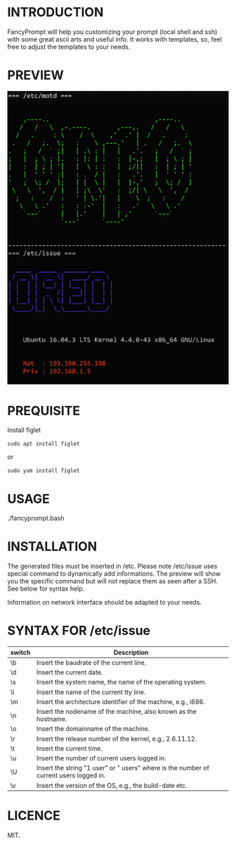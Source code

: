 INTRODUCTION
============

FancyPrompt will help you customizing your prompt (local shell and ssh) with some great ascii arts and useful info.
It works with templates, so, feel free to adjust the templates to your needs.

PREVIEW
=======

![preview](preview.png)

PREQUISITE
==========

Install figlet

```
sudo apt install figlet
```

or

```
sudo yum install figlet
```

USAGE
=====

./fancyprompt.bash


INSTALLATION
============

The generated files must be inserted in /etc.
Please note /etc/issue uses special command to dynamically add informations.
The preview will show you the specific command but will not replace them as seen after a SSH.
See below for syntax help.

Information on network interface should be adapted to your needs.


SYNTAX FOR /etc/issue
=====================

| switch | Description |
| -------| ---------------------------------------------------------------------------------------- |
| \b | Insert the baudrate of the current line. |
| \d | Insert the current date. |
| \s | Insert the system name, the name of the operating system. |
| \l | Insert the name of the current tty line. |
| \m | Insert the architecture identifier of the machine, e.g., i686. |
| \n | Insert the nodename of the machine, also known as the hostname. |
| \o | Insert the domainname of the machine. |
| \r | Insert the release number of the kernel, e.g., 2.6.11.12. |
| \t | Insert the current time. |
| \u | Insert the number of current users logged in. |
| \U | Insert the string "1 user" or "<n> users" where <n> is the number of current users logged in. |
| \v | Insert the version of the OS, e.g., the build-date etc. |

LICENCE
=======

MIT.
